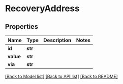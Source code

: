 # RecoveryAddress


## Properties
Name | Type | Description | Notes
------------ | ------------- | ------------- | -------------
**id** | **str** |  | 
**value** | **str** |  | 
**via** | **str** |  | 

[[Back to Model list]](../README.md#documentation-for-models) [[Back to API list]](../README.md#documentation-for-api-endpoints) [[Back to README]](../README.md)


